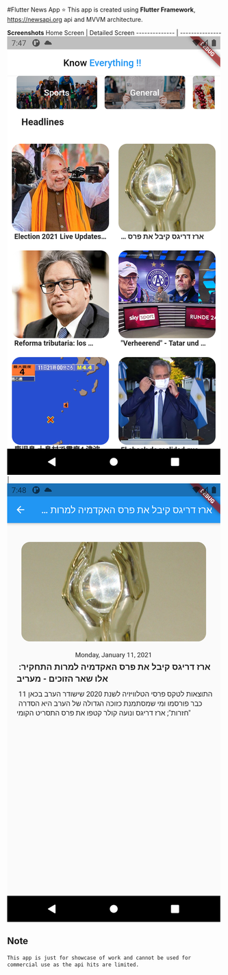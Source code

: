 #Flutter News App :star:
    This app is created using **Flutter Framework**, https://newsapi.org api and MVVM architecture.
 
**Screenshots**
        Home Screen  | Detailed Screen
      -------------- | ---------------
![Home](https://github.com/AliYar-Khan/Flutter-News-App-MVVM/blob/main/Screenshots/Screenshot_20210411_194752.png) | ![Detail](https://github.com/AliYar-Khan/Flutter-News-App-MVVM/blob/main/Screenshots/Screenshot_20210411_194803.png)

    
    

## Note
    This app is just for showcase of work and cannot be used for commercial use as the api hits are limited.